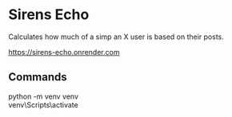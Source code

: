 # Sirens Echo

Calculates how much of a simp an X user is based on their posts.

https://sirens-echo.onrender.com


## Commands
python -m venv venv                                      
venv\Scripts\activate

